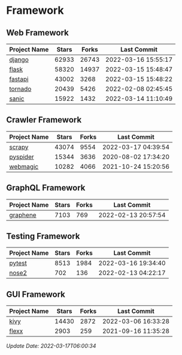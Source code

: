 # Framework

## Web Framework
| Project Name | Stars | Forks | Last Commit |
| ------------ | ----- | ----- | ----------- |
| [django](https://github.com/django/django) | 62933 | 26743 | 2022-03-16 15:55:17 |
| [flask](https://github.com/pallets/flask) | 58320 | 14937 | 2022-03-15 15:48:47 |
| [fastapi](https://github.com/tiangolo/fastapi) | 43002 | 3268 | 2022-03-15 15:48:22 |
| [tornado](https://github.com/tornadoweb/tornado) | 20439 | 5426 | 2022-02-08 02:45:45 |
| [sanic](https://github.com/sanic-org/sanic) | 15922 | 1432 | 2022-03-14 11:10:49 |

## Crawler Framework
| Project Name | Stars | Forks | Last Commit |
| ------------ | ----- | ----- | ----------- |
| [scrapy](https://github.com/scrapy/scrapy) | 43074 | 9554 | 2022-03-17 04:39:54 |
| [pyspider](https://github.com/binux/pyspider) | 15344 | 3636 | 2020-08-02 17:34:20 |
| [webmagic](https://github.com/code4craft/webmagic) | 10282 | 4066 | 2021-10-24 15:20:56 |

## GraphQL Framework
| Project Name | Stars | Forks | Last Commit |
| ------------ | ----- | ----- | ----------- |
| [graphene](https://github.com/graphql-python/graphene) | 7103 | 769 | 2022-02-13 20:57:54 |

## Testing Framework
| Project Name | Stars | Forks | Last Commit |
| ------------ | ----- | ----- | ----------- |
| [pytest](https://github.com/pytest-dev/pytest) | 8513 | 1984 | 2022-03-16 19:34:40 |
| [nose2](https://github.com/nose-devs/nose2) | 702 | 136 | 2022-02-13 04:22:17 |

## GUI Framework
| Project Name | Stars | Forks | Last Commit |
| ------------ | ----- | ----- | ----------- |
| [kivy](https://github.com/kivy/kivy) | 14430 | 2872 | 2022-03-06 16:33:28 |
| [flexx](https://github.com/flexxui/flexx) | 2903 | 259 | 2021-09-16 11:35:28 |

*Update Date: 2022-03-17T06:00:34*